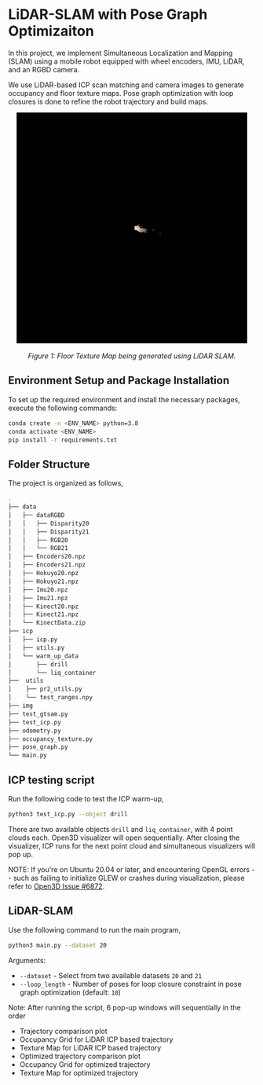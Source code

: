 # LiDAR-SLAM with Pose Graph Optimizaiton
In this project, we implement Simultaneous Localization and Mapping (SLAM) using a mobile robot equipped with wheel encoders, IMU, LiDAR, and an RGBD camera. 

We use LiDAR-based ICP scan matching and camera images to generate occupancy and floor texture maps. Pose graph optimization with loop closures is done to refine the robot trajectory and build maps.

<div style="text-align:center;">
    <img src="img/texture.gif" >
    <p><em>Figure 1: Floor Texture Map being generated using LiDAR SLAM.</em></p>
</div>


## Environment Setup and Package Installation

To set up the required environment and install the necessary packages, execute the following commands:

```bash
conda create -n <ENV_NAME> python=3.8
conda activate <ENV_NAME>
pip install -r requirements.txt
```

## Folder Structure
The project is organized as follows,

```bash
.
├── data
│   ├── dataRGBD
│   │   ├── Disparity20
│   │   ├── Disparity21
│   │   ├── RGB20
│   │   └── RGB21
│   ├── Encoders20.npz
│   ├── Encoders21.npz
│   ├── Hokuyo20.npz
│   ├── Hokuyo21.npz
│   ├── Imu20.npz
│   ├── Imu21.npz
│   ├── Kinect20.npz
│   ├── Kinect21.npz
│   └── KinectData.zip
├── icp
│   ├── icp.py
│   ├── utils.py
│   └── warm_up_data
│       ├── drill
│       └── liq_container
├──  utils
│    ├── pr2_utils.py
│    └── test_ranges.npy
├── img
├── test_gtsam.py
├── test_icp.py
├── odometry.py
├── occupancy_texture.py
├── pose_graph.py
└── main.py
```


## ICP testing script

Run the following code to test the ICP warm-up,
```bash
python3 test_icp.py --object drill
```
There are two available objects `drill` and `liq_container`, with 4 point clouds each. Open3D visualizer will open sequentially. After closing the visualizer, ICP runs for the next point cloud and simultaneous visualizers will pop up.

NOTE: If you're on Ubuntu 20.04 or later, and encountering OpenGL errors -- such as failing to initialize GLEW or crashes during visualization, please refer to [Open3D Issue #6872](https://github.com/isl-org/Open3D/issues/6872).

## LiDAR-SLAM

Use the following command to run the main program,
```bash
python3 main.py --dataset 20
```
Arguments:
- `--dataset` - Select from two available datasets `20` and `21`
- `--loop_length` - Number of poses for loop closure constraint in pose graph optimization (default: `10`)

Note: After running the script, 6 pop-up windows will sequentially in the order
- Trajectory comparison plot
- Occupancy Grid for LiDAR ICP based trajectory
- Texture Map for LiDAR ICP based trajectory
- Optimized trajectory comparison plot 
- Occupancy Grid for optimized trajectory
- Texture Map for optimized trajectory

